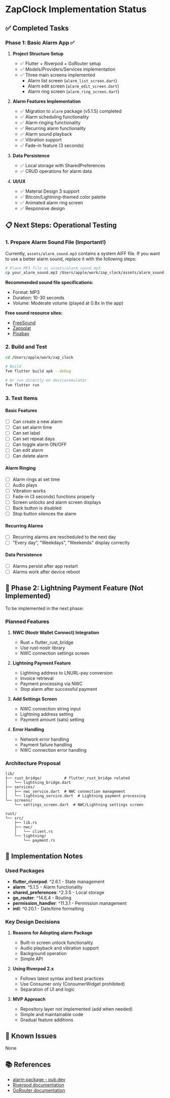 # ZapClock Implementation Status

## ✅ Completed Tasks

### Phase 1: Basic Alarm App ✅

1. **Project Structure Setup**
   - ✅ Flutter + Riverpod + GoRouter setup
   - ✅ Models/Providers/Services implementation
   - ✅ Three main screens implemented
     - Alarm list screen (`alarm_list_screen.dart`)
     - Alarm edit screen (`alarm_edit_screen.dart`)
     - Alarm ring screen (`alarm_ring_screen.dart`)

2. **Alarm Features Implementation**
   - ✅ Migration to `alarm` package (v5.1.5) completed
   - ✅ Alarm scheduling functionality
   - ✅ Alarm ringing functionality
   - ✅ Recurring alarm functionality
   - ✅ Alarm sound playback
   - ✅ Vibration support
   - ✅ Fade-in feature (3 seconds)

3. **Data Persistence**
   - ✅ Local storage with SharedPreferences
   - ✅ CRUD operations for alarm data

4. **UI/UX**
   - ✅ Material Design 3 support
   - ✅ Bitcoin/Lightning-themed color palette
   - ✅ Animated alarm ring screen
   - ✅ Responsive design

## 📋 Next Steps: Operational Testing

### 1. Prepare Alarm Sound File (Important!)

Currently, `assets/alarm_sound.mp3` contains a system AIFF file.
If you want to use a better alarm sound, replace it with the following steps:

```bash
# Place MP3 file as assets/alarm_sound.mp3
cp your_alarm_sound.mp3 /Users/apple/work/zap_clock/assets/alarm_sound.mp3
```

**Recommended sound file specifications:**
- Format: MP3
- Duration: 10-30 seconds
- Volume: Moderate volume (played at 0.8x in the app)

**Free sound resource sites:**
- [FreeSound](https://freesound.org/)
- [Zapsplat](https://www.zapsplat.com/)
- [Pixabay](https://pixabay.com/sound-effects/)

### 2. Build and Test

```bash
cd /Users/apple/work/zap_clock

# Build
fvm flutter build apk --debug

# Or run directly on device/emulator
fvm flutter run
```

### 3. Test Items

#### Basic Features
- [ ] Can create a new alarm
- [ ] Can set alarm time
- [ ] Can set label
- [ ] Can set repeat days
- [ ] Can toggle alarm ON/OFF
- [ ] Can edit alarm
- [ ] Can delete alarm

#### Alarm Ringing
- [ ] Alarm rings at set time
- [ ] Audio plays
- [ ] Vibration works
- [ ] Fade-in (3 seconds) functions properly
- [ ] Screen unlocks and alarm screen displays
- [ ] Back button is disabled
- [ ] Stop button silences the alarm

#### Recurring Alarms
- [ ] Recurring alarms are rescheduled to the next day
- [ ] "Every day", "Weekdays", "Weekends" display correctly

#### Data Persistence
- [ ] Alarms persist after app restart
- [ ] Alarms work after device reboot

## 🚀 Phase 2: Lightning Payment Feature (Not Implemented)

To be implemented in the next phase:

### Planned Features

1. **NWC (Nostr Wallet Connect) Integration**
   - Rust + flutter_rust_bridge
   - Use rust-nostr library
   - NWC connection settings screen

2. **Lightning Payment Feature**
   - Lightning address to LNURL-pay conversion
   - Invoice retrieval
   - Payment processing via NWC
   - Stop alarm after successful payment

3. **Add Settings Screen**
   - NWC connection string input
   - Lightning address setting
   - Payment amount (sats) setting

4. **Error Handling**
   - Network error handling
   - Payment failure handling
   - NWC connection error handling

### Architecture Proposal

```
lib/
├── rust_bridge/          # flutter_rust_bridge related
│   └── lightning_bridge.dart
├── services/
│   ├── nwc_service.dart  # NWC connection management
│   └── lightning_service.dart  # Lightning payment processing
└── screens/
    └── settings_screen.dart  # NWC/Lightning settings screen

rust/
└── src/
    ├── lib.rs
    ├── nwc/
    │   └── client.rs
    └── lightning/
        └── payment.rs
```

## 📝 Implementation Notes

### Used Packages

- **flutter_riverpod**: ^2.6.1 - State management
- **alarm**: ^5.1.5 - Alarm functionality
- **shared_preferences**: ^2.3.5 - Local storage
- **go_router**: ^14.6.4 - Routing
- **permission_handler**: ^11.3.1 - Permission management
- **intl**: ^0.20.1 - Date/time formatting

### Key Design Decisions

1. **Reasons for Adopting alarm Package**
   - Built-in screen unlock functionality
   - Audio playback and vibration support
   - Background operation
   - Simple API

2. **Using Riverpod 2.x**
   - Follows latest syntax and best practices
   - Use Consumer only (ConsumerWidget prohibited)
   - Separation of UI and logic

3. **MVP Approach**
   - Repository layer not implemented (add when needed)
   - Simple and maintainable code
   - Gradual feature additions

## 🐛 Known Issues

None

## 📚 References

- [alarm package - pub.dev](https://pub.dev/packages/alarm)
- [Riverpod documentation](https://riverpod.dev/)
- [GoRouter documentation](https://pub.dev/packages/go_router)
